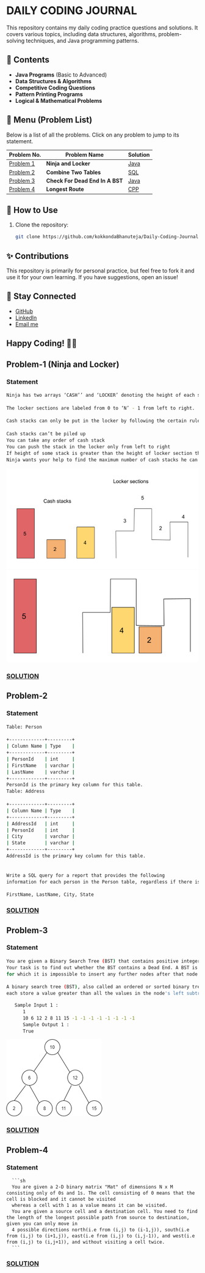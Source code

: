 # DAILY CODING JOURNAL

This repository contains my daily coding practice questions and solutions. It covers various topics, including data structures, algorithms, problem-solving techniques, and Java programming patterns.

## 📌 Contents

- **Java Programs** (Basic to Advanced)
- **Data Structures & Algorithms**
- **Competitive Coding Questions**
- **Pattern Printing Programs**
- **Logical & Mathematical Problems**

## 📜 Menu (Problem List)
Below is a list of all the problems. Click on any problem to jump to its statement.

| Problem No. | Problem Name | Solution |
|-------------|-------------|----------|
| [Problem 1](#problem-1-ninja-and-locker) | **Ninja and Locker** | [Java](./Solutions%20in%20JAVA/Ninja_And_Locker.java)| 
| [Problem 2](#problem-2) | **Combine Two Tables** | [SQL](./SQL/combine-two-tables.sql)  |
| [Problem 3](#problem-3) | **Check For Dead End In A BST** | [Java](./Solutions%20in%20JAVA/CheckForDeadEnd_In_BST.java)  |
| [Problem 4](#problem-4) | **Longest Route** | [CPP](./Solutions%20in%20CPP/Arrays/longestPath.cpp)|


## 🚀 How to Use

1. Clone the repository:
   ```bash
   git clone https://github.com/kokkondaBhanuteja/Daily-Coding-Journal.git
   ```


## ✨ Contributions
This repository is primarily for personal practice, but feel free to fork it and use it for your own learning. If you have suggestions, open an issue!

## 📢 Stay Connected
   -   [GitHub](https://github.com/kokkondaBhanuteja)
   -   [LinkedIn](https://www.linkedin.com/in/kokkonda-bhanu-teja-73a7b7214/)
   -   [Email me](mailto:bhanutejakokkonda@gmail.com)


## Happy Coding! 🎯🚀

## Problem-1 (Ninja and Locker)
   ### Statement
   ```sh
   Ninja has two arrays ‘CASH’’ and ‘LOCKER’ denoting the height of each stack of cash of unit width and height of ‘N’ sections in the locker respectively.

   The locker sections are labeled from 0 to ‘N’ - 1 from left to right.

   Cash stacks can only be put in the locker by following the certain rules:

   Cash stacks can’t be piled up
   You can take any order of cash stack
   You can push the stack in the locker only from left to right
   If height of some stack is greater than the height of locker section then the stack will be stopped before that room
   Ninja wants your help to find the maximum number of cash stacks he can put into the locker.
   ```
   ![NINAJA_AND_LOCKER](./images/ninja_and_locker-1.png) 
   ![NINAJ_AND_LOCKER](./images/ninja_and_locker-2.png)
   
   ### [SOLUTION](./Solutions%20in%20JAVA/Ninja_And_Locker.java)


## Problem-2
   ### Statement
   ```sh
   Table: Person

+-------------+---------+
| Column Name | Type    |
+-------------+---------+
| PersonId    | int     |
| FirstName   | varchar |
| LastName    | varchar |
+-------------+---------+
PersonId is the primary key column for this table.
Table: Address

+-------------+---------+
| Column Name | Type    |
+-------------+---------+
| AddressId   | int     |
| PersonId    | int     |
| City        | varchar |
| State       | varchar |
+-------------+---------+
AddressId is the primary key column for this table.


Write a SQL query for a report that provides the following 
information for each person in the Person table, regardless if there is an address for each of those people:

FirstName, LastName, City, State
   ```
   ### [SOLUTION](./SQL/combine-two-tables.sql)


## Problem-3
   ### Statement
   ```sh
   You are given a Binary Search Tree (BST) that contains positive integers only. 
   Your task is to find out whether the BST contains a Dead End. A BST is said to have a Dead End if there exists a leaf node in the BST,
   for which it is impossible to insert any further nodes after that node in that BST. If such nodes do not exist, then the BST doesn’t contain a Dead End.

   A binary search tree (BST), also called an ordered or sorted binary tree, is a rooted binary tree whose internal nodes 
   each store a value greater than all the values in the node's left subtree and less than those in its right subtree.
   ```
   ```sh
      Sample Input 1 :
         1
         10 6 12 2 8 11 15 -1 -1 -1 -1 -1 -1 -1 -1
         Sample Output 1 :
         True
   ```
   ![Problem_Image](./images/deadend_bst-1png.png)
   ### [SOLUTION](./Solutions%20in%20JAVA/CheckForDeadEnd_In_BST.java)


## Problem-4
   ### Statement
      ```sh
      You are given a 2-D binary matrix "Mat" of dimensions N x M consisting only of 0s and 1s. The cell consisting of 0 means that the cell is blocked and it cannot be visited 
      whereas a cell with 1 as a value means it can be visited.
      You are given a source cell and a destination cell. You need to find the length of the longest possible path from source to destination, given you can only move in 
      4 possible directions north(i.e from (i,j) to (i-1,j)), south(i.e from (i,j) to (i+1,j)), east(i.e from (i,j) to (i,j-1)), and west(i.e from (i,j) to (i,j+1)), and without visiting a cell twice.
      ``` 
   ### [SOLUTION](./Solutions%20in%20CPP/Arrays/longestPath.cpp)
